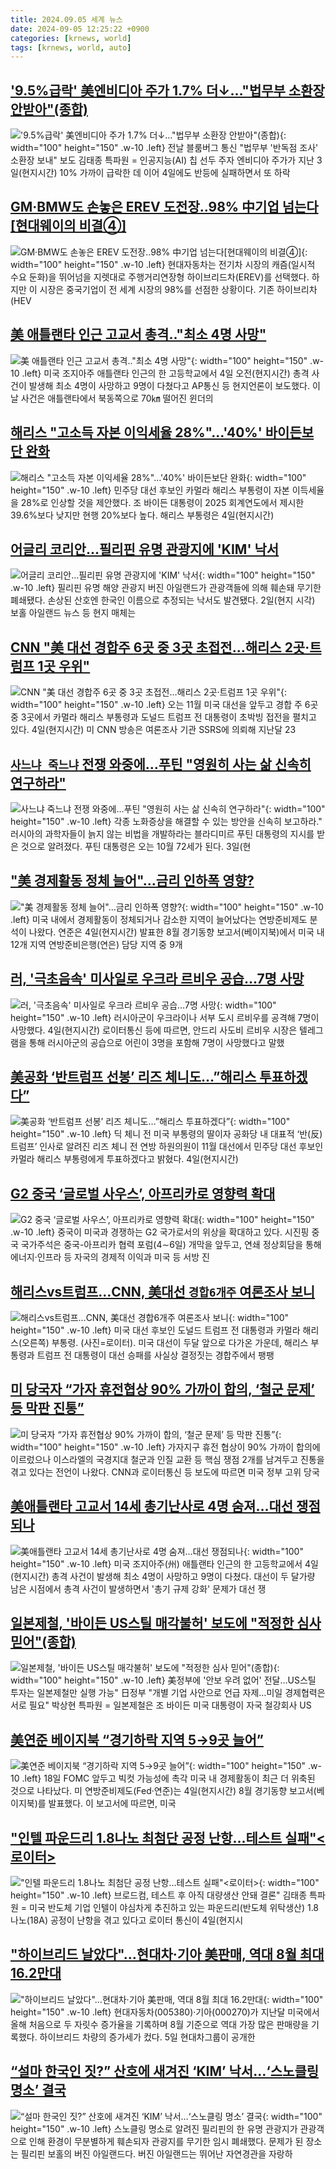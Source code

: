 ```yaml
---
title: 2024.09.05 세계 뉴스
date: 2024-09-05 12:25:22 +0900
categories: [krnews, world]
tags: [krnews, world, auto]
---
```

## ['9.5%급락' 美엔비디아 주가 1.7% 더↓…"법무부 소환장 안받아"(종합)](https://n.news.naver.com/mnews/article/001/0014913206)

!['9.5%급락' 美엔비디아 주가 1.7% 더↓…"법무부 소환장 안받아"(종합)](https://mimgnews.pstatic.net/image/origin/001/2024/09/05/14913206.jpg?type=nf220_150){: width="100" height="150" .w-10 .left}
전날 블룸버그 통신 "법무부 '반독점 조사' 소환장 보내" 보도 김태종 특파원 = 인공지능(AI) 칩 선두 주자 엔비디아 주가가 지난 3일(현지시간) 10% 가까이 급락한 데 이어 4일에도 반등에 실패하면서 또 하락

## [GM·BMW도 손놓은 EREV 도전장..98% 中기업 넘는다[현대웨이의 비결④]](https://n.news.naver.com/mnews/article/277/0005468256)

![GM·BMW도 손놓은 EREV 도전장..98% 中기업 넘는다[현대웨이의 비결④]](https://mimgnews.pstatic.net/image/origin/277/2024/09/05/5468256.jpg?type=nf220_150){: width="100" height="150" .w-10 .left}
현대자동차는 전기차 시장의 캐즘(일시적 수요 둔화)을 뛰어넘을 지렛대로 주행거리연장형 하이브리드차(EREV)를 선택했다. 하지만 이 시장은 중국기업이 전 세계 시장의 98%를 선점한 상황이다. 기존 하이브리차(HEV

## [美 애틀랜타 인근 고교서 총격.."최소 4명 사망"](https://n.news.naver.com/mnews/article/014/0005237418)

![美 애틀랜타 인근 고교서 총격.."최소 4명 사망"](https://mimgnews.pstatic.net/image/origin/014/2024/09/05/5237418.jpg?type=nf220_150){: width="100" height="150" .w-10 .left}
미국 조지아주 애틀랜타 인근의 한 고등학교에서 4일 오전(현지시간) 총격 사건이 발생해 최소 4명이 사망하고 9명이 다쳤다고 AP통신 등 현지언론이 보도했다. 이날 사건은 애틀랜타에서 북동쪽으로 70㎞ 떨어진 윈더의

## [해리스 "고소득 자본 이익세율 28%"…'40%' 바이든보단 완화](https://n.news.naver.com/mnews/article/421/0007771772)

![해리스 "고소득 자본 이익세율 28%"…'40%' 바이든보단 완화](https://mimgnews.pstatic.net/image/origin/421/2024/09/05/7771772.jpg?type=nf220_150){: width="100" height="150" .w-10 .left}
민주당 대선 후보인 카멀라 해리스 부통령이 자본 이득세율을 28%로 인상할 것을 제안했다. 조 바이든 대통령이 2025 회계연도에서 제시한 39.6%보다 낮지만 현행 20%보다 높다. 해리스 부통령은 4일(현지시간)

## [어글리 코리안…필리핀 유명 관광지에 'KIM' 낙서](https://n.news.naver.com/mnews/article/003/0012769463)

![어글리 코리안…필리핀 유명 관광지에 'KIM' 낙서](https://mimgnews.pstatic.net/image/origin/003/2024/09/05/12769463.jpg?type=nf220_150){: width="100" height="150" .w-10 .left}
필리핀 유명 해양 관광지 버진 아일랜드가 관광객들에 의해 훼손돼 무기한 폐쇄됐다. 손상된 산호엔 한국인 이름으로 추정되는 낙서도 발견됐다. 2일(현지 시각) 보홀 아일랜드 뉴스 등 현지 매체는

## [CNN "美 대선 경합주 6곳 중 3곳 초접전…해리스 2곳·트럼프 1곳 우위"](https://n.news.naver.com/mnews/article/277/0005468261)

![CNN "美 대선 경합주 6곳 중 3곳 초접전…해리스 2곳·트럼프 1곳 우위"](https://mimgnews.pstatic.net/image/origin/277/2024/09/05/5468261.jpg?type=nf220_150){: width="100" height="150" .w-10 .left}
오는 11월 미국 대선을 앞두고 경합 주 6곳 중 3곳에서 카멀라 해리스 부통령과 도널드 트럼프 전 대통령이 초박빙 접전을 펼치고 있다. 4일(현지시간) 미 CNN 방송은 여론조사 기관 SSRS에 의뢰해 지난달 23

## [`사느냐 죽느냐` 전쟁 와중에…푸틴 "영원히 사는 삶 신속히 연구하라"](https://n.news.naver.com/mnews/article/029/0002900203)

![`사느냐 죽느냐` 전쟁 와중에…푸틴 "영원히 사는 삶 신속히 연구하라"](https://mimgnews.pstatic.net/image/origin/029/2024/09/04/2900203.jpg?type=nf220_150){: width="100" height="150" .w-10 .left}
각종 노화증상을 해결할 수 있는 방안을 신속히 보고하라." 러시아의 과학자들이 늙지 않는 비법을 개발하라는 블라디미르 푸틴 대통령의 지시를 받은 것으로 알려졌다. 푸틴 대통령은 오는 10월 72세가 된다. 3일(현

## ["美 경제활동 정체 늘어"…금리 인하폭 영향?](https://n.news.naver.com/mnews/article/215/0001178353)

!["美 경제활동 정체 늘어"…금리 인하폭 영향?](https://mimgnews.pstatic.net/image/origin/215/2024/09/05/1178353.jpg?type=nf220_150){: width="100" height="150" .w-10 .left}
미국 내에서 경제활동이 정체되거나 감소한 지역이 늘어났다는 연방준비제도 분석이 나왔다. 연준은 4일(현지시간) 발표한 8월 경기동향 보고서(베이지북)에서 미국 내 12개 지역 연방준비은행(연은) 담당 지역 중 9개

## [러, '극초음속' 미사일로 우크라 르비우 공습…7명 사망](https://n.news.naver.com/mnews/article/079/0003935263)

![러, '극초음속' 미사일로 우크라 르비우 공습…7명 사망](https://mimgnews.pstatic.net/image/origin/079/2024/09/05/3935263.jpg?type=nf220_150){: width="100" height="150" .w-10 .left}
러시아군이 우크라이나 서부 도시 르비우를 공격해 7명이 사망했다. 4일(현지시간) 로이터통신 등에 따르면, 안드리 사도비 르비우 시장은 텔레그램을 통해 러시아군의 공습으로 어린이 3명을 포함해 7명이 사망했다고 말했

## [美공화 ‘반트럼프 선봉’ 리즈 체니도…”해리스 투표하겠다”](https://n.news.naver.com/mnews/article/016/0002358949)

![美공화 ‘반트럼프 선봉’ 리즈 체니도…”해리스 투표하겠다”](https://mimgnews.pstatic.net/image/origin/016/2024/09/05/2358949.jpg?type=nf220_150){: width="100" height="150" .w-10 .left}
딕 체니 전 미국 부통령의 딸이자 공화당 내 대표적 ‘반(反) 트럼프’ 인사로 알려진 리즈 체니 전 연방 하원의원이 11월 대선에서 민주당 대선 후보인 카멀라 해리스 부통령에게 투표하겠다고 밝혔다. 4일(현지시간)

## [G2 중국 ‘글로벌 사우스’, 아프리카로 영향력 확대](https://n.news.naver.com/mnews/article/088/0000902894)

![G2 중국 ‘글로벌 사우스’, 아프리카로 영향력 확대](https://mimgnews.pstatic.net/image/origin/088/2024/09/04/902894.jpg?type=nf220_150){: width="100" height="150" .w-10 .left}
중국이 미국과 경쟁하는 G2 국가로서의 위상을 확대하고 있다. 시진핑 중국 국가주석은 중국-아프리카 협력 포럼(4∼6일) 개막을 앞두고, 연쇄 정상회담을 통해 에너지·인프라 등 자국의 경제적 이익과 미국 등 서방 진

## [해리스vs트럼프…CNN, 美대선 `경합6개주` 여론조사 보니](https://n.news.naver.com/mnews/article/018/0005828292)

![해리스vs트럼프…CNN, 美대선 `경합6개주` 여론조사 보니](https://mimgnews.pstatic.net/image/origin/018/2024/09/04/5828292.jpg?type=nf220_150){: width="100" height="150" .w-10 .left}
미국 대선 후보인 도널드 트럼프 전 대통령과 카멀라 해리스(오른쪽) 부통령. (사진=로이터). 미국 대선이 두달 앞으로 다가온 가운데, 해리스 부통령과 트럼프 전 대통령이 대선 승패를 사실상 결정짓는 경합주에서 팽팽

## [미 당국자 “가자 휴전협상 90% 가까이 합의, ‘철군 문제’ 등 막판 진통”](https://n.news.naver.com/mnews/article/032/0003319201)

![미 당국자 “가자 휴전협상 90% 가까이 합의, ‘철군 문제’ 등 막판 진통”](https://mimgnews.pstatic.net/image/origin/032/2024/09/05/3319201.jpg?type=nf220_150){: width="100" height="150" .w-10 .left}
가자지구 휴전 협상이 90% 가까이 합의에 이르렀으나 이스라엘의 국경지대 철군과 인질 교환 등 핵심 쟁점 2개를 남겨두고 진통을 겪고 있다는 전언이 나왔다. CNN과 로이터통신 등 보도에 따르면 미국 정부 고위 당국

## [美애틀랜타 고교서 14세 총기난사로 4명 숨져…대선 쟁점되나](https://n.news.naver.com/mnews/article/025/0003384523)

![美애틀랜타 고교서 14세 총기난사로 4명 숨져…대선 쟁점되나](https://mimgnews.pstatic.net/image/origin/025/2024/09/05/3384523.jpg?type=nf220_150){: width="100" height="150" .w-10 .left}
미국 조지아주(州) 애틀랜타 인근의 한 고등학교에서 4일(현지시간) 총격 사건이 발생해 최소 4명이 사망하고 9명이 다쳤다. 대선이 두 달가량 남은 시점에서 총격 사건이 발생하면서 '총기 규제 강화' 문제가 대선 쟁

## [일본제철, '바이든 US스틸 매각불허' 보도에 "적정한 심사 믿어"(종합)](https://n.news.naver.com/mnews/article/001/0014913997)

![일본제철, '바이든 US스틸 매각불허' 보도에 "적정한 심사 믿어"(종합)](https://mimgnews.pstatic.net/image/origin/001/2024/09/05/14913997.jpg?type=nf220_150){: width="100" height="150" .w-10 .left}
美정부에 '안보 우려 없어' 전달…US스틸 투자는 일본제철만 실행 가능" 日정부 "개별 기업 사안으로 언급 자제…미일 경제협력은 서로 필요" 박상현 특파원 = 일본제철은 조 바이든 미국 대통령이 자국 철강회사 US

## [美연준 베이지북 “경기하락 지역 5→9곳 늘어”](https://n.news.naver.com/mnews/article/009/0005360997)

![美연준 베이지북 “경기하락 지역 5→9곳 늘어”](https://mimgnews.pstatic.net/image/origin/009/2024/09/05/5360997.jpg?type=nf220_150){: width="100" height="150" .w-10 .left}
18일 FOMC 앞두고 빅컷 가능성에 촉각 미국 내 경제활동이 최근 더 위축된 것으로 나타났다. 미 연방준비제도(Fed·연준)는 4일(현지시간) 8월 경기동향 보고서(베이지북)를 발표했다. 이 보고서에 따르면, 미국

## ["인텔 파운드리 1.8나노 최첨단 공정 난항…테스트 실패"<로이터>](https://n.news.naver.com/mnews/article/001/0014913055)

!["인텔 파운드리 1.8나노 최첨단 공정 난항…테스트 실패"<로이터>](https://mimgnews.pstatic.net/image/origin/001/2024/09/05/14913055.jpg?type=nf220_150){: width="100" height="150" .w-10 .left}
브로드컴, 테스트 후 아직 대량생산 안돼 결론" 김태종 특파원 = 미국 반도체 기업 인텔이 야심차게 추진하고 있는 파운드리(반도체 위탁생산) 1.8나노(18A) 공정이 난항을 겪고 있다고 로이터 통신이 4일(현지시

## ["하이브리드 날았다"…현대차·기아 美판매, 역대 8월 최대 16.2만대](https://n.news.naver.com/mnews/article/421/0007772757)

!["하이브리드 날았다"…현대차·기아 美판매, 역대 8월 최대 16.2만대](https://mimgnews.pstatic.net/image/origin/421/2024/09/05/7772757.jpg?type=nf220_150){: width="100" height="150" .w-10 .left}
현대자동차(005380)·기아(000270)가 지난달 미국에서 올해 처음으로 두 자릿수 증가율을 기록하며 8월 기준으로 역대 가장 많은 판매량을 기록했다. 하이브리드 차량의 증가세가 컸다. 5일 현대차그룹이 공개한

## [“설마 한국인 짓?” 산호에 새겨진 ‘KIM’ 낙서…‘스노클링 명소’ 결국](https://n.news.naver.com/mnews/article/081/0003477819)

![“설마 한국인 짓?” 산호에 새겨진 ‘KIM’ 낙서…‘스노클링 명소’ 결국](https://mimgnews.pstatic.net/image/origin/081/2024/09/05/3477819.jpg?type=nf220_150){: width="100" height="150" .w-10 .left}
스노클링 명소로 알려진 필리핀의 한 유명 관광지가 관광객으로 인해 환경이 무분별하게 훼손되자 관광지를 무기한 임시 폐쇄했다. 문제가 된 장소는 필리핀 보홀의 버진 아일랜드다. 버진 아일랜드는 뛰어난 자연경관을 자랑하

